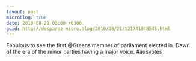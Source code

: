 ```yaml
---
layout: post
microblog: true
date: 2010-08-21 03:00 +0300
guid: http://desparoz.micro.blog/2010/08/21/t21741048545.html
---
```

Fabulous to see the first @Greens member of parliament elected in. Dawn of the era of the minor parties having a major voice. #ausvotes
